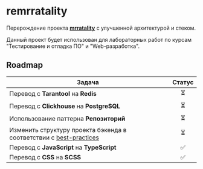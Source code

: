 # remrratality

Перерождение проекта [**mrratality**](https://github.com/hackfeed/mrratality) с улучшенной архитектурой и стеком.

Данный проект будет использован для лабораторных работ по курсам "Тестирование и отладка ПО" и "Web-разработка".

## Roadmap

|Задача|Статус|
|-|:-:|
|Перевод с **Tarantool** на **Redis**|⏳|
|Перевод с **Clickhouse** на **PostgreSQL**|⏳|
|Использование паттерна **Репозиторий**|⏳|
|Изменить структуру проекта бэкенда в соответствии с [best-practices](https://github.com/golang-standards/project-layout)|⏳|
|Перевод с **JavaScript** на **TypeScript**|✅|
|Перевод с **CSS** на **SCSS**|✅|

